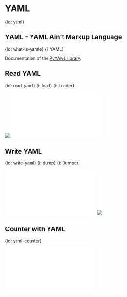 # YAML
{id: yaml}

## YAML - YAML Ain't Markup Language
{id: what-is-yamle}
{i: YAML}

Documentation of the
[PyYAML library](https://pyyaml.org/).

## Read YAML
{id: read-yaml}
{i: load}
{i: Loader}

![](examples/yaml/data.yaml)
![](examples/yaml/read_yaml.py)

## Write YAML
{id: write-yaml}
{i: dump}
{i: Dumper}

![](examples/yaml/write_yaml.py)
![](examples/yaml/out.yaml)


## Counter with YAML
{id: yaml-counter}

![](examples/yaml/yaml_counter.py)


